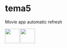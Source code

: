 # tema5

Movie app automatic refresh


<a href="url"><img src="https://user-images.githubusercontent.com/67394249/205513289-4b15c2d8-c1a0-4df1-a882-ac7b900ee52c.png" align="left" height="48" width="48" ></a>
<a href="url"><img src="https://user-images.githubusercontent.com/67394249/205513292-ecb714af-ee78-4112-b3e2-555ab50f4433.png" align="left" height="48" width="48" ></a>
